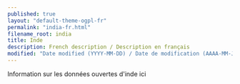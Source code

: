 ```yaml
---
published: true
layout: "default-theme-ogpl-fr"
permalink: "india-fr.html"
filename_root: india
title: Inde
description: French description / Description en français
modified: "Date modified (YYYY-MM-DD) / Date de modification (AAAA-MM-JJ)"
---
```


Information sur les données ouvertes d'inde ici
